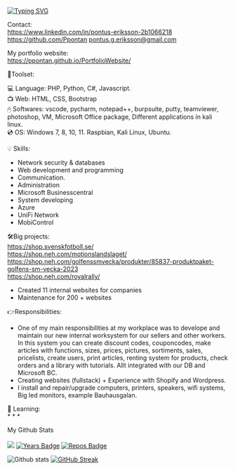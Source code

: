 [![Typing SVG](https://readme-typing-svg.demolab.com/?lines=Pontus+Eriksson+sytem+developer)](https://git.io/typing-svg)

Contact:<br>
https://www.linkedin.com/in/pontus-eriksson-2b1066218 <br>
https://github.com/Ppontan
pontus.g.eriksson@gmail.com

My portfolio website:<br>
https://ppontan.github.io/PortfolioWebsite/
    
🔧Toolset:<br>

<g-emoji class="g-emoji" alias="point_right" fallback-src="https://github.githubassets.com/images/icons/emoji/unicode/1f449.png">💻</g-emoji> Language: PHP, Python, C#, Javascript.<br>
<g-emoji class="g-emoji" alias="point_right" fallback-src="https://github.githubassets.com/images/icons/emoji/unicode/1f449.png">📺</g-emoji> Web: HTML, CSS, Bootstrap<br>
<g-emoji class="g-emoji" alias="point_right" fallback-src="https://github.githubassets.com/images/icons/emoji/unicode/1f449.png">🖱</g-emoji> Softwares: vscode, pycharm, notepad++, burpsuite, putty, teamviewer, photoshop, VM, Microsoft Office package, Different applications in kali linux. <br>
<g-emoji class="g-emoji" alias="point_right" fallback-src="https://github.githubassets.com/images/icons/emoji/unicode/1f449.png">💿</g-emoji> OS: Windows 7, 8, 10, 11. Raspbian, Kali Linux, Ubuntu.<br>


<g-emoji class="g-emoji" alias="point_right" fallback-src="https://github.githubassets.com/images/icons/emoji/unicode/1f449.png">💡</g-emoji> Skills:
* Network security & databases
* Web development and programming
* Communication.
* Administration
* Microsoft Businesscentral
* System developing
* Azure
* UniFi Network
* MobiControl

<g-emoji class="g-emoji" alias="point_right" fallback-src="https://github.githubassets.com/images/icons/emoji/unicode/1f449.png">🛠</g-emoji>Big projects:<br>
https://shop.svenskfotboll.se/<br>
https://shop.neh.com/motionslandslaget/<br>
https://shop.neh.com/golfenssmvecka/produkter/85837-produktpaket-golfens-sm-vecka-2023<br>
https://shop.neh.com/royalrally/<br>

* Created 11 internal websites for companies<br>
* Maintenance for 200 + websites

<g-emoji class="g-emoji" alias="point_right" fallback-src="https://github.githubassets.com/images/icons/emoji/unicode/1f449.png">👉</g-emoji>Responsibilities:<br>
* One of my main responsibilities at my workplace was to develope and maintain our new internal worksystem for our sellers and other workers. In this system you can create discount codes, couponcodes, make articles with functions, sizes, prices, pictures, sortiments, sales, pricelists, create users, print articles, renting system for products, check orders and a library with tutorials. Allt integrated with our DB and Microsoft BC.
* Creating websites (fullstack) + Experience with Shopify and Wordpress.
* I install and repair/upgrade computers, printers, speakers, wifi systems, Big led monitors, example Bauhausgalan. 

<g-emoji class="g-emoji" alias="point_right" fallback-src="https://github.githubassets.com/images/icons/emoji/unicode/1f449.png">📒 </g-emoji>Learning:<br>
*
*
*

My Github Stats<br>  
![](https://komarev.com/ghpvc/?username=Ppontan) [![Years Badge](https://badges.pufler.dev/years/Ppontan)](https://badges.pufler.dev) [![Repos Badge](https://badges.pufler.dev/repos/pPontan)](https://badges.pufler.dev) 

![Github stats](https://github-readme-stats.vercel.app/api?username=Ppontan) [![GitHub Streak](https://streak-stats.demolab.com/?user=Ppontan)](https://git.io/streak-stats)
